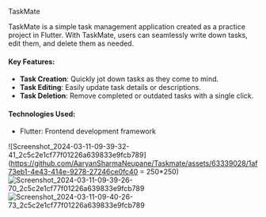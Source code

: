 TaskMate

TaskMate is a simple task management application created as a practice project in Flutter. With TaskMate, users can seamlessly write down tasks, edit them, and delete them as needed.

#### Key Features:

- **Task Creation**: Quickly jot down tasks as they come to mind.
- **Task Editing**: Easily update task details or descriptions.
- **Task Deletion**: Remove completed or outdated tasks with a single click.

#### Technologies Used:

- Flutter: Frontend development framework


![Screenshot_2024-03-11-09-39-32-41_2c5c2e1cf77f01226a639833e9fcb789](https://github.com/AaryanSharmaNeupane/Taskmate/assets/63339028/1af73eb1-4e43-414e-9278-27246ce0fc40 = 250*250)
![Screenshot_2024-03-11-09-39-26-70_2c5c2e1cf77f01226a639833e9fcb789](https://github.com/AaryanSharmaNeupane/Taskmate/assets/63339028/53a1fb70-5066-4fd9-8623-7e4790df8d4f)
![Screenshot_2024-03-11-09-40-26-73_2c5c2e1cf77f01226a639833e9fcb789](https://github.com/AaryanSharmaNeupane/Taskmate/assets/63339028/83c0ffbd-ca80-428d-9836-9f4b06f16b00)
